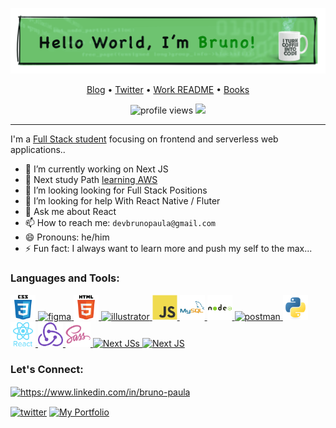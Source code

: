 
[![image](https://github.com/devbrunopaula/devbrunopaula/blob/main/hello-bruno.gif?raw=true)](https://github.com/devbrunopaula?tab=repositories)

<div align="center">
    
  <a href="https://devbrunopaula">Blog</a> •
  <a href="https://twitter.com/intent/follow?screen_name=devbrunopaula">Twitter</a> •
  <a href="https://github.com/devbrunopaula/README">Work README</a> •
  <a href="https://devbrunopaula">Books</a>
  <div> 
  <span align=center> <img src="https://komarev.com/ghpvc/?username=devbrunopaula" alt="profile views">  
  <a href="https://twitter.com/intent/follow?screen_name=devbrunopaula"><img src="https://img.shields.io/twitter/follow/swyx?label=%40devbrunopaula&style=social"></a></span>
  </div>
</div>


---

I'm a [Full Stack student](https://brunopaula.com) focusing on frontend and serverless web applications..

- 🔭 I’m currently working on Next JS
- 🌱 Next study Path [learning AWS](https://devbrunopaula/writing/hello-aws/)
- 👯 I’m looking looking for Full Stack Positions
- 🤔 I’m looking for help With React Native / Fluter
- 💬 Ask me about React
- 📫 How to reach me: `devbrunopaula@gmail.com`
- 😄 Pronouns: he/him
- ⚡ Fun fact: I always want to learn more and push my self to the max...

<h3 align="left">Languages and Tools:</h3>
<p align="left"> <a href="https://www.w3schools.com/css/" target="_blank"> <img src="https://raw.githubusercontent.com/devicons/devicon/master/icons/css3/css3-original-wordmark.svg" alt="css3" width="40" height="40"/> </a> <a href="https://www.figma.com/" target="_blank"> <img src="https://www.vectorlogo.zone/logos/figma/figma-icon.svg" alt="figma" width="40" height="40"/> </a> <a href="https://www.w3.org/html/" target="_blank"> <img src="https://raw.githubusercontent.com/devicons/devicon/master/icons/html5/html5-original-wordmark.svg" alt="html5" width="40" height="40"/> </a> <a href="https://www.adobe.com/in/products/illustrator.html" target="_blank"> <img src="https://www.vectorlogo.zone/logos/adobe_illustrator/adobe_illustrator-icon.svg" alt="illustrator" width="40" height="40"/> </a> <a href="https://developer.mozilla.org/en-US/docs/Web/JavaScript" target="_blank"> <img src="https://raw.githubusercontent.com/devicons/devicon/master/icons/javascript/javascript-original.svg" alt="javascript" width="40" height="40"/> </a> <a href="https://www.mysql.com/" target="_blank"> <img src="https://raw.githubusercontent.com/devicons/devicon/master/icons/mysql/mysql-original-wordmark.svg" alt="mysql" width="40" height="40"/> </a> <a href="https://nodejs.org" target="_blank"> <img src="https://raw.githubusercontent.com/devicons/devicon/master/icons/nodejs/nodejs-original-wordmark.svg" alt="nodejs" width="40" height="40"/> </a> <a href="https://postman.com" target="_blank"> <img src="https://www.vectorlogo.zone/logos/getpostman/getpostman-icon.svg" alt="postman" width="40" height="40"/> </a> <a href="https://www.python.org" target="_blank"> <img src="https://raw.githubusercontent.com/devicons/devicon/master/icons/python/python-original.svg" alt="python" width="40" height="40"/> </a> <a href="https://reactjs.org/" target="_blank"> <img src="https://raw.githubusercontent.com/devicons/devicon/master/icons/react/react-original-wordmark.svg" alt="react" width="40" height="40"/> </a> <a href="https://redux.js.org" target="_blank"> <img src="https://raw.githubusercontent.com/devicons/devicon/master/icons/redux/redux-original.svg" alt="redux" width="40" height="40"/> </a> <a href="https://sass-lang.com" target="_blank"> <img src="https://raw.githubusercontent.com/devicons/devicon/master/icons/sass/sass-original.svg" alt="sass" width="40" height="40"/> </a> <a href="https://www.sketch.com/" target="_blank"> <img src="https://www.vectorlogo.zone/logos/sketchapp/sketchapp-icon.svg" alt="Next JSs" width="40" height="40"/> 
 </a> 
 <a href="https://www.sketch.com/" target="_blank"> <img src="https://upload.vectorlogo.zone/logos/nextjs/images/2d3864ef-00e0-4026-ab1d-30e4a98e2899.svg" alt="Next JS" height="40"/> 
 </a
</p>

<h3 align="left">Let's Connect:</h3>
<p align="left">
<a href="https://www.linkedin.com/in/bruno-paula" target="blank"><img align="center" src="https://cdn.worldvectorlogo.com/logos/linkedin-logo-2013.svg" alt="https://www.linkedin.com/in/bruno-paula" height="30"" /></a>
</p>
<p>
<a href="https://twitter.com/devbrunopaula" target="blank"><img align="center" src="https://cdn4.iconfinder.com/data/icons/social-media-icons-the-circle-set/48/twitter_circle-512.png" alt="twitter" height="40" width="40" /></a>
  <a href="https://brunopaula.com" target="blank"><img align="center" src="https://img.icons8.com/carbon-copy/2x/domain.png" alt="My Portfolio" height="40"  /></a>
</p>
